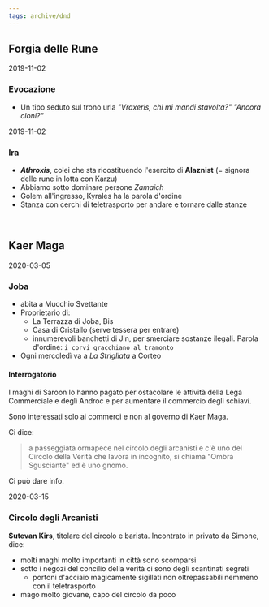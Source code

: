 ```yaml
---
tags: archive/dnd
---
```

## Forgia delle Rune

<p class="date">2019-11-02</p>

### Evocazione

- Un tipo seduto sul trono urla _"Vraxeris, chi mi mandi stavolta?" "Ancora cloni?"_

<p class="date">2019-11-02</p>

### Ira

- ***Athroxis***, colei che sta ricostituendo l'esercito di **Alaznist** (= signora delle rune in lotta con Karzu)
- Abbiamo sotto dominare persone _Zamaich_
- Golem all'ingresso, Kyrales ha la parola d'ordine
- Stanza con cerchi di teletrasporto per andare e tornare dalle stanze


<br>

## Kaer Maga

<p class="date">2020-03-05</p>

### Joba

- abita a Mucchio Svettante
- Proprietario di:
	- La Terrazza di Joba, Bis
	- Casa di Cristallo (serve tessera per entrare)
	- innumerevoli banchetti di Jin, per smerciare sostanze ilegali. Parola d'ordine: `i corvi gracchiano al tramonto`
- Ogni mercoledì va a *La Strigliata* a Corteo

#### Interrogatorio

I maghi di Saroon lo hanno pagato per ostacolare le attività della Lega Commerciale e degli Androc e per aumentare il commercio degli schiavi.

Sono interessati solo ai commerci e non al governo di Kaer Maga.

Ci dice:

> a passeggiata ormapece nel circolo degli arcanisti e c'è uno del Circolo della Verità che lavora in incognito, si chiama "Ombra Sgusciante" ed è uno gnomo.

Ci può dare info.

<p class="date">2020-03-15</p>

### Circolo degli Arcanisti

**Sutevan Kirs**, titolare del circolo e barista. Incontrato in privato da Simone, dice:
- molti maghi molto importanti in città sono scomparsi
- sotto i negozi del concilio della verità ci sono degli scantinati segreti
	- portoni d'acciaio magicamente sigillati non oltrepassabili nemmeno con il teletrasporto
- mago molto giovane, capo del circolo da poco